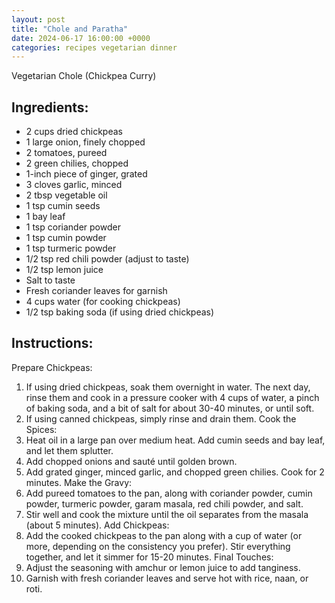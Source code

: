 ```yaml
---
layout: post
title: "Chole and Paratha"
date: 2024-06-17 16:00:00 +0000
categories: recipes vegetarian dinner
---
```


Vegetarian Chole (Chickpea Curry)

## Ingredients:
- 2 cups dried chickpeas
- 1 large onion, finely chopped
- 2 tomatoes, pureed
- 2 green chilies, chopped
- 1-inch piece of ginger, grated
- 3 cloves garlic, minced
- 2 tbsp vegetable oil
- 1 tsp cumin seeds
- 1 bay leaf
- 1 tsp coriander powder
- 1 tsp cumin powder
- 1 tsp turmeric powder
- 1/2 tsp red chili powder (adjust to taste)
- 1/2 tsp lemon juice
- Salt to taste
- Fresh coriander leaves for garnish
- 4 cups water (for cooking chickpeas)
- 1/2 tsp baking soda (if using dried chickpeas)

## Instructions:
Prepare Chickpeas:
1. If using dried chickpeas, soak them overnight in water. The next day, rinse them and cook in a pressure cooker with 4 cups of water, a pinch of baking soda, and a bit of salt for about 30-40 minutes, or until soft.
2. If using canned chickpeas, simply rinse and drain them.
Cook the Spices:
1. Heat oil in a large pan over medium heat. Add cumin seeds and bay leaf, and let them splutter.
2. Add chopped onions and sauté until golden brown.
3. Add grated ginger, minced garlic, and chopped green chilies. Cook for 2 minutes.
Make the Gravy:
1. Add pureed tomatoes to the pan, along with coriander powder, cumin powder, turmeric powder, garam masala, red chili powder, and salt.
2. Stir well and cook the mixture until the oil separates from the masala (about 5 minutes).
Add Chickpeas:
1. Add the cooked chickpeas to the pan along with a cup of water (or more, depending on the consistency you prefer). Stir everything together, and let it simmer for 15-20 minutes.
Final Touches:
1. Adjust the seasoning with amchur or lemon juice to add tanginess.
2. Garnish with fresh coriander leaves and serve hot with rice, naan, or roti.